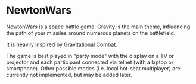 NewtonWars
==========

NewtonWars is a space battle game. Gravity is the main theme, influencing the path of your missiles around numerous planets on the battlefield.

It is heavily inspired by [Gravitational Combat](http://home.cs.tum.edu/~jain/software/gravcombat.php).

The game is best played in "party mode" with the display on a TV or projector and each participant connected via telnet (with a laptop or smartphone). Other possible modes (i.e. local hot-seat multiplayer) are currently not implemented, but may be added later.
